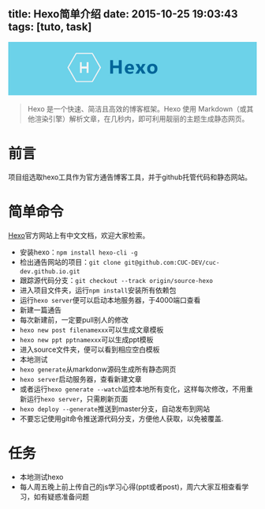 title: Hexo简单介绍
date: 2015-10-25 19:03:43
tags: [tuto, task]
---
![hexo](/img/hexo.jpg)
>Hexo 是一个快速、简洁且高效的博客框架。Hexo 使用 Markdown（或其他渲染引擎）解析文章，在几秒内，即可利用靓丽的主题生成静态网页。

# 前言
项目组选取hexo工具作为官方通告博客工具，并于github托管代码和静态网站。
# 简单命令
[Hexo](https://hexo.io)官方网站上有中文文档，欢迎大家检索。
- 安装hexo：`npm install hexo-cli -g`
- 检出通告网站的项目：`git clone git@github.com:CUC-DEV/cuc-dev.github.io.git`
- 跟踪源代码分支：`git checkout --track origin/source-hexo`
- 进入项目文件夹，运行`npm install`安装所有依赖包
- 运行`hexo server`便可以启动本地服务器，于4000端口查看
- 新建一篇通告
 - 每次新建前，一定要pull别人的修改
 - `hexo new post filenamexxx`可以生成文章模板
 - `hexo new ppt pptnamexxx`可以生成ppt模板
 - 进入source文件夹，便可以看到相应空白模板
- 本地测试
 - `hexo generate`从markdonw源码生成所有静态网页
 - `hexo server`启动服务器，查看新建文章
 - 或者运行`hexo generate --watch`监控本地所有变化，这样每次修改，不用重新运行`hexo server`，只需刷新页面
 - `hexo deploy --generate`推送到master分支，自动发布到网站
 - 不要忘记使用git命令推送源代码分支，方便他人获取，以免被覆盖.
 
 # 任务
 - 本地测试hexo
 - 每人周五晚上前上传自己的js学习心得(ppt或者post)，周六大家互相查看学习，如有疑惑准备问题
 